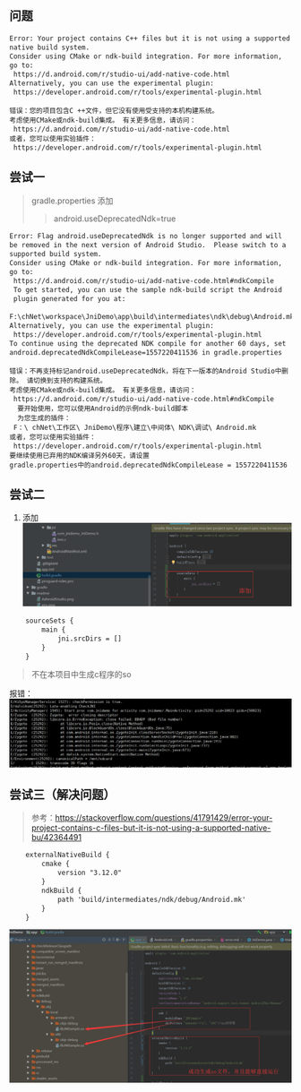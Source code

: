 ## 问题
```
Error: Your project contains C++ files but it is not using a supported native build system.
Consider using CMake or ndk-build integration. For more information, go to:
 https://d.android.com/r/studio-ui/add-native-code.html
Alternatively, you can use the experimental plugin:
 https://developer.android.com/r/tools/experimental-plugin.html
 
错误：您的项目包含C ++文件，但它没有使用受支持的本机构建系统。
考虑使用CMake或ndk-build集成。 有关更多信息，请访问：
 https://d.android.com/r/studio-ui/add-native-code.html
或者，您可以使用实验插件：
 https://developer.android.com/r/tools/experimental-plugin.html
 ```
 
## 尝试一
> gradle.properties 添加
>>android.useDeprecatedNdk=true
```
Error: Flag android.useDeprecatedNdk is no longer supported and will be removed in the next version of Android Studio.  Please switch to a supported build system.
Consider using CMake or ndk-build integration. For more information, go to:
 https://d.android.com/r/studio-ui/add-native-code.html#ndkCompile
 To get started, you can use the sample ndk-build script the Android
 plugin generated for you at:
 F:\chNet\workspace\JniDemo\app\build\intermediates\ndk\debug\Android.mk
Alternatively, you can use the experimental plugin:
 https://developer.android.com/r/tools/experimental-plugin.html
To continue using the deprecated NDK compile for another 60 days, set 
android.deprecatedNdkCompileLease=1557220411536 in gradle.properties

错误：不再支持标记android.useDeprecatedNdk，将在下一版本的Android Studio中删除。 请切换到支持的构建系统。
考虑使用CMake或ndk-build集成。 有关更多信息，请访问：
 https://d.android.com/r/studio-ui/add-native-code.html#ndkCompile
  要开始使用，您可以使用Android的示例ndk-build脚本
  为您生成的插件：
 F：\ chNet\工作区\ JniDemo\程序\建立\中间体\ NDK\调试\ Android.mk
或者，您可以使用实验插件：
 https://developer.android.com/r/tools/experimental-plugin.html
要继续使用已弃用的NDK编译另外60天，请设置
gradle.properties中的android.deprecatedNdkCompileLease = 1557220411536
```

## 尝试二
1. 添加
![Alt text](./error2.png)
```
    sourceSets {
        main {
            jni.srcDirs = []
        }
    }
``` 
>不在本项目中生成c程序的so

报错：
![Alt text](./error3.png)

## 尝试三（解决问题）
>参考：https://stackoverflow.com/questions/41791429/error-your-project-contains-c-files-but-it-is-not-using-a-supported-native-bu/42364491
```
    externalNativeBuild {
        cmake {
            version "3.12.0"
        }
        ndkBuild {
            path 'build/intermediates/ndk/debug/Android.mk'
        }
    }
```
![Alt text](./error_ok.png)